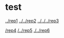 # test

<a href="../rep1">../rep1</a>
<a href="../../rep2">../../rep2</a>
<a href="../../../rep3">../../../rep3</a>

<a href="/rep4">/rep4</a>
<a href="/../rep5">/../rep5</a>
<a href="./../rep6">./../rep6</a>

